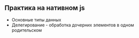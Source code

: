 ## Практика на **нативном** js

* Основные типы данных
* Делегирование - обработка дочерних элементов в одном родительском

